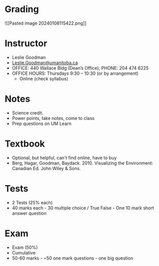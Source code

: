 # Grading
![[Pasted image 20240108115422.png]]

# Instructor
- Leslie Goodman
- Leslie.Goodman@umanitoba.ca
- OFFICE: 440 Wallace Bldg (Dean’s Office); PHONE: 204 474 6225  
- OFFICE HOURS: Thursdays 9:30 – 10:30 (or by arrangement)
	- Online (check syllabus)

# Notes
- Science credit.
- Power points, take notes, come to class
- Prep questions on UM Learn

# Textbook
- Optional, but helpful, can't find online, have to buy
- Berg, Hagar, Goodman, Baydack. 2010. Visualizing the Environment: Canadian Ed. John Wiley & Sons.

# Tests
- 2 Tests (25% each)
- 40 marks each
		- 30 multiple choice / True False
		- One 10 mark short answer question

# Exam
- Exam (50%)
- Cumulative
- 50-60 marks
		- ~50 one mark questions
		- one big question
